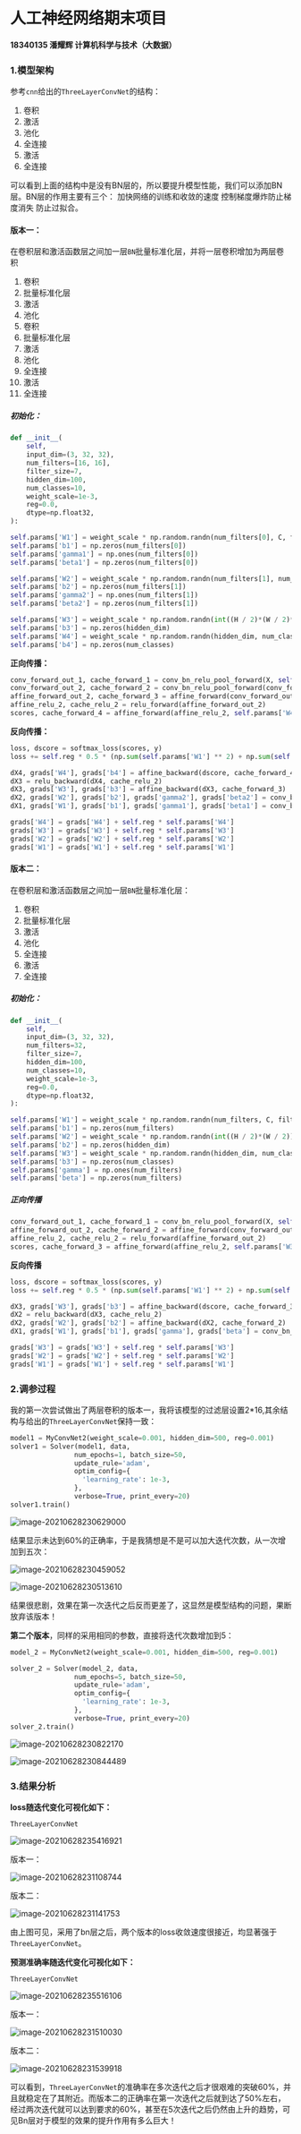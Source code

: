 # 人工神经网络期末项目

**18340135 潘耀辉 计算机科学与技术（大数据）**

### 1.模型架构

参考`cnn`给出的`ThreeLayerConvNet`的结构：

1. 卷积
2. 激活
3. 池化
4. 全连接
5. 激活
6. 全连接

可以看到上面的结构中是没有BN层的，所以要提升模型性能，我们可以添加BN层。BN层的作用主要有三个： 加快网络的训练和收敛的速度 控制梯度爆炸防止梯度消失 防止过拟合。

#### **版本一：**

在卷积层和激活函数层之间加一层`BN`批量标准化层，并将一层卷积增加为两层卷积

1. 卷积
2. 批量标准化层
3. 激活
4. 池化
5. 卷积
6. 批量标准化层
7. 激活
8. 池化
9. 全连接
10. 激活
11. 全连接



##### 初始化：

```python
def __init__(
    self,
    input_dim=(3, 32, 32),
    num_filters=[16, 16],
    filter_size=7,
    hidden_dim=100,
    num_classes=10,
    weight_scale=1e-3,
    reg=0.0,
    dtype=np.float32,
):
```

```python
self.params['W1'] = weight_scale * np.random.randn(num_filters[0], C, filter_size, filter_size)
self.params['b1'] = np.zeros(num_filters[0])
self.params['gamma1'] = np.ones(num_filters[0])
self.params['beta1'] = np.zeros(num_filters[0])

self.params['W2'] = weight_scale * np.random.randn(num_filters[1], num_filters[0], filter_size, filter_size)
self.params['b2'] = np.zeros(num_filters[1])
self.params['gamma2'] = np.ones(num_filters[1])
self.params['beta2'] = np.zeros(num_filters[1])

self.params['W3'] = weight_scale * np.random.randn(int((H / 2)*(W / 2)*num_filters[1]*0.25), hidden_dim)
self.params['b3'] = np.zeros(hidden_dim)
self.params['W4'] = weight_scale * np.random.randn(hidden_dim, num_classes)
self.params['b4'] = np.zeros(num_classes)
```

**正向传播：**

```python
conv_forward_out_1, cache_forward_1 = conv_bn_relu_pool_forward(X, self.params['W1'], self.params['b1'],self.params['gamma1'], self.params['beta1'], conv_param, pool_param, bn_param)
conv_forward_out_2, cache_forward_2 = conv_bn_relu_pool_forward(conv_forward_out_1, self.params['W2'], self.params['b2'],self.params['gamma2'], self.params['beta2'], conv_param, pool_param, bn_param)
affine_forward_out_2, cache_forward_3 = affine_forward(conv_forward_out_2, self.params['W3'], self.params['b3'])
affine_relu_2, cache_relu_2 = relu_forward(affine_forward_out_2)
scores, cache_forward_4 = affine_forward(affine_relu_2, self.params['W4'], self.params['b4'])
```

**反向传播：**

```python
loss, dscore = softmax_loss(scores, y)
loss += self.reg * 0.5 * (np.sum(self.params['W1'] ** 2) + np.sum(self.params['W2'] ** 2) + np.sum(self.params['W3'] ** 2) + np.sum(self.params['W4'] ** 2))

dX4, grads['W4'], grads['b4'] = affine_backward(dscore, cache_forward_4)
dX3 = relu_backward(dX4, cache_relu_2)
dX3, grads['W3'], grads['b3'] = affine_backward(dX3, cache_forward_3)
dX2, grads['W2'], grads['b2'], grads['gamma2'], grads['beta2'] = conv_bn_relu_pool_backward(dX3, cache_forward_2)
dX1, grads['W1'], grads['b1'], grads['gamma1'], grads['beta1'] = conv_bn_relu_pool_backward(dX2, cache_forward_1)

grads['W4'] = grads['W4'] + self.reg * self.params['W4']
grads['W3'] = grads['W3'] + self.reg * self.params['W3']
grads['W2'] = grads['W2'] + self.reg * self.params['W2']
grads['W1'] = grads['W1'] + self.reg * self.params['W1']
```



#### **版本二：**

在卷积层和激活函数层之间加一层`BN`批量标准化层：

1. 卷积
2. 批量标准化层
3. 激活
4. 池化
5. 全连接
6. 激活
7. 全连接

##### **初始化：**

```python
def __init__(
    self,
    input_dim=(3, 32, 32),
    num_filters=32,
    filter_size=7,
    hidden_dim=100,
    num_classes=10,
    weight_scale=1e-3,
    reg=0.0,
    dtype=np.float32,
):
```

```python
self.params['W1'] = weight_scale * np.random.randn(num_filters, C, filter_size, filter_size)
self.params['b1'] = np.zeros(num_filters)
self.params['W2'] = weight_scale * np.random.randn(int((H / 2)*(W / 2))*num_filters, hidden_dim)
self.params['b2'] = np.zeros(hidden_dim)
self.params['W3'] = weight_scale * np.random.randn(hidden_dim, num_classes)
self.params['b3'] = np.zeros(num_classes)
self.params['gamma'] = np.ones(num_filters)
self.params['beta'] = np.zeros(num_filters)
```

##### 正向传播

```python
conv_forward_out_1, cache_forward_1 = conv_bn_relu_pool_forward(X, self.params['W1'], self.params['b1'],self.params['gamma'], self.params['beta'], conv_param, pool_param, bn_param)
affine_forward_out_2, cache_forward_2 = affine_forward(conv_forward_out_1, self.params['W2'], self.params['b2'])
affine_relu_2, cache_relu_2 = relu_forward(affine_forward_out_2)
scores, cache_forward_3 = affine_forward(affine_relu_2, self.params['W3'], self.params['b3'])
```

**反向传播**

```python
loss, dscore = softmax_loss(scores, y)
loss += self.reg * 0.5 * (np.sum(self.params['W1'] ** 2) + np.sum(self.params['W2'] ** 2) + np.sum(self.params['W3'] ** 2))

dX3, grads['W3'], grads['b3'] = affine_backward(dscore, cache_forward_3)
dX2 = relu_backward(dX3, cache_relu_2)
dX2, grads['W2'], grads['b2'] = affine_backward(dX2, cache_forward_2)
dX1, grads['W1'], grads['b1'], grads['gamma'], grads['beta'] = conv_bn_relu_pool_backward(dX2, cache_forward_1)

grads['W3'] = grads['W3'] + self.reg * self.params['W3']
grads['W2'] = grads['W2'] + self.reg * self.params['W2']
grads['W1'] = grads['W1'] + self.reg * self.params['W1']
```





### 2.调参过程

我的第一次尝试做出了两层卷积的版本一，我将该模型的过滤层设置2*16,其余结构与给出的`ThreeLayerConvNet`保持一致：

```python
model1 = MyConvNet2(weight_scale=0.001, hidden_dim=500, reg=0.001)
solver1 = Solver(model1, data,
                num_epochs=1, batch_size=50,
                update_rule='adam',
                optim_config={
                  'learning_rate': 1e-3,
                },
                verbose=True, print_every=20)
solver1.train()
```

![image-20210628230629000](C:\Users\duya\AppData\Roaming\Typora\typora-user-images\image-20210628230629000.png)

结果显示未达到60%的正确率，于是我猜想是不是可以加大迭代次数，从一次增加到五次：

![image-20210628230459052](C:\Users\duya\AppData\Roaming\Typora\typora-user-images\image-20210628230459052.png)

![image-20210628230513610](C:\Users\duya\AppData\Roaming\Typora\typora-user-images\image-20210628230513610.png)

结果很悲剧，效果在第一次迭代之后反而更差了，这显然是模型结构的问题，果断放弃该版本！



**第二个版本**，同样的采用相同的参数，直接将迭代次数增加到5：

```python
model_2 = MyConvNet2(weight_scale=0.001, hidden_dim=500, reg=0.001)

solver_2 = Solver(model_2, data,
                num_epochs=5, batch_size=50,
                update_rule='adam',
                optim_config={
                  'learning_rate': 1e-3,
                },
                verbose=True, print_every=20)
solver_2.train()
```

![image-20210628230822170](C:\Users\duya\AppData\Roaming\Typora\typora-user-images\image-20210628230822170.png)

![image-20210628230844489](C:\Users\duya\AppData\Roaming\Typora\typora-user-images\image-20210628230844489.png)



### 3.结果分析

**loss随迭代变化可视化如下：**

`ThreeLayerConvNet`

![image-20210628235416921](C:\Users\duya\AppData\Roaming\Typora\typora-user-images\image-20210628235416921.png)

版本一：

![image-20210628231108744](C:\Users\duya\AppData\Roaming\Typora\typora-user-images\image-20210628231108744.png)

版本二：

![image-20210628231141753](C:\Users\duya\AppData\Roaming\Typora\typora-user-images\image-20210628231141753.png)

由上图可见，采用了bn层之后，两个版本的loss收敛速度很接近，均显著强于`ThreeLayerConvNet`。



**预测准确率随迭代变化可视化如下：**

`ThreeLayerConvNet`

![image-20210628235516106](C:\Users\duya\AppData\Roaming\Typora\typora-user-images\image-20210628235516106.png)

版本一：

![image-20210628231510030](C:\Users\duya\AppData\Roaming\Typora\typora-user-images\image-20210628231510030.png)

版本二：

![image-20210628231539918](C:\Users\duya\AppData\Roaming\Typora\typora-user-images\image-20210628231539918.png)

可以看到，`ThreeLayerConvNet`的准确率在多次迭代之后才很艰难的突破60%，并且就稳定在了其附近。而版本二的正确率在第一次迭代之后就到达了50%左右，经过两次迭代就可以达到要求的60%，甚至在5次迭代之后仍然由上升的趋势，可见Bn层对于模型的效果的提升作用有多么巨大！

